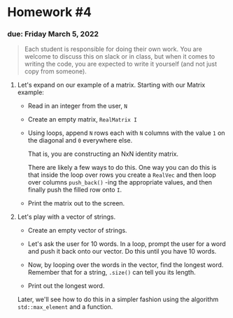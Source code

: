 # Homework #4

### due: Friday March 5, 2022

> Each student is responsible for doing their own work.  You are welcome to
> discuss this on slack or in class, but when it comes to writing the code,
> you are expected to write it yourself (and not just copy from someone).

1. Let's expand on our example of a matrix.  Starting with our Matrix example:

   * Read in an integer from the user, `N`

   * Create an empty matrix, `RealMatrix I`

   * Using loops, append `N` rows each with `N` columns with the value
     ``1`` on the diagonal and `0` everywhere else.

     That is, you are constructing an NxN identity matrix.

     There are likely a few ways to do this.  One way you can do this
     is that inside the loop over rows you create a `RealVec` and then
     loop over columns `push_back()` -ing the appropriate values, and
     then finally push the filled row onto `I`.

   * Print the matrix out to the screen.

2. Let's play with a vector of strings.

   * Create an empty vector of strings.

   * Let's ask the user for 10 words.  In a loop, prompt the user for
     a word and push it back onto our vector.  Do this until you have
     10 words.

   * Now, by looping over the words in the vector, find the longest
     word.  Remember that for a string, `.size()` can tell you its
     length.

   * Print out the longest word.

   Later, we'll see how to do this in a simpler fashion using the
   algorithm `std::max_element` and a function.
